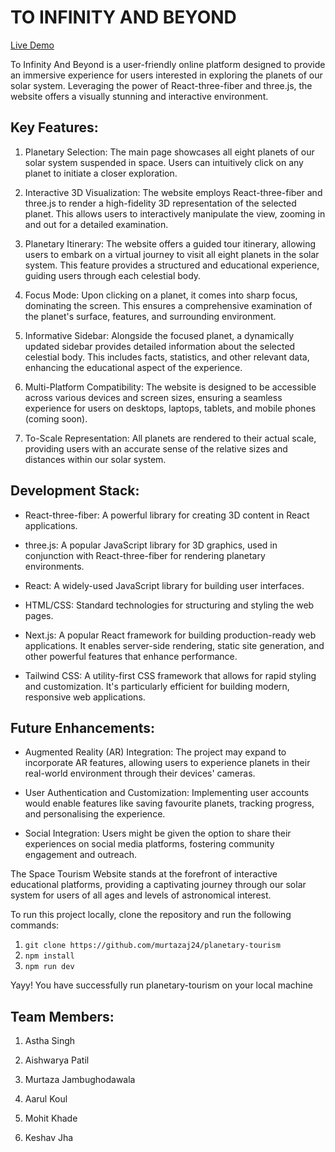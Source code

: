 # TO INFINITY AND BEYOND

[Live Demo](https://planetary-tourism.vercel.app)

To Infinity And Beyond is a user-friendly online platform designed to provide an immersive experience for users interested in exploring the planets of our solar system. Leveraging the power of React-three-fiber and three.js, the website offers a visually stunning and interactive environment.

## Key Features:

1. Planetary Selection: The main page showcases all eight planets of our solar system suspended in space. Users can intuitively click on any planet to initiate a closer exploration.

2. Interactive 3D Visualization: The website employs React-three-fiber and three.js to render a high-fidelity 3D representation of the selected planet. This allows users to interactively manipulate the view, zooming in and out for a detailed examination.

3. Planetary Itinerary: The website offers a guided tour itinerary, allowing users to embark on a virtual journey to visit all eight planets in the solar system. This feature provides a structured and educational experience, guiding users through each celestial body.

4. Focus Mode: Upon clicking on a planet, it comes into sharp focus, dominating the screen. This ensures a comprehensive examination of the planet's surface, features, and surrounding environment.

5. Informative Sidebar: Alongside the focused planet, a dynamically updated sidebar provides detailed information about the selected celestial body. This includes facts, statistics, and other relevant data, enhancing the educational aspect of the experience.

6. Multi-Platform Compatibility: The website is designed to be accessible across various devices and screen sizes, ensuring a seamless experience for users on desktops, laptops, tablets, and mobile phones (coming soon).

7. To-Scale Representation: All planets are rendered to their actual scale, providing users with an accurate sense of the relative sizes and distances within our solar system.

## Development Stack:

- React-three-fiber: A powerful library for creating 3D content in React applications.

- three.js: A popular JavaScript library for 3D graphics, used in conjunction with
  React-three-fiber for rendering planetary environments.

- React: A widely-used JavaScript library for building user interfaces.

- HTML/CSS: Standard technologies for structuring and styling the web pages.

- Next.js: A popular React framework for building production-ready web applications. It enables server-side rendering, static site generation, and other powerful features that enhance performance.

- Tailwind CSS: A utility-first CSS framework that allows for rapid styling and customization. It's particularly efficient for building modern, responsive web applications.

## Future Enhancements:

- Augmented Reality (AR) Integration: The project may expand to incorporate AR features, allowing users to experience planets in their real-world environment through their devices' cameras.

- User Authentication and Customization: Implementing user accounts would enable features like saving favourite planets, tracking progress, and personalising the experience.

- Social Integration: Users might be given the option to share their experiences on social media platforms, fostering community engagement and outreach.

The Space Tourism Website stands at the forefront of interactive educational platforms, providing a captivating journey through our solar system for users of all ages and levels of astronomical interest.

To run this project locally, clone the repository and run the following commands:

1. `git clone https://github.com/murtazaj24/planetary-tourism`
2. `npm install`
3. `npm run dev`

Yayy! You have successfully run planetary-tourism on your local machine

## Team Members:

1. Astha Singh

2. Aishwarya Patil

3. Murtaza Jambughodawala

4. Aarul Koul

5. Mohit Khade

6. Keshav Jha
